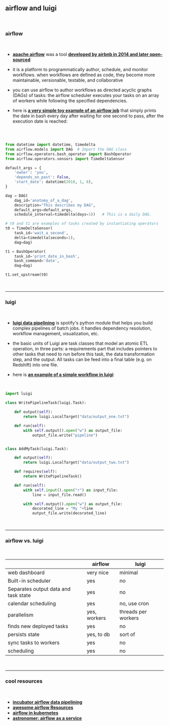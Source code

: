 ## airflow and luigi

<br>

### airflow

<br>

* **[apache airflow](https://github.com/apache/airflow)** was a tool **[developed by airbnb in 2014 and later open-sourced](https://medium.com/airbnb-engineering/airflow-a-workflow-management-platform-46318b977fd8)**

* it is a platform to programmatically author, schedule, and monitor workflows. when workflows are defined as code, they become more maintainable, versionable, testable, and collaborative

* you can use airflow to author workflows as directed acyclic graphs (DAGs) of tasks: the airflow scheduler executes your tasks on an array of workers while following the specified dependencies.

* here is **[a very simple toy example of an airflow job](https://gist.github.com/robert8138/c6e492d00cd7b7e7626670ba2ed32e6a)** that simply prints the date in bash every day after waiting for one second to pass, after the execution date is reached:

<br>

```python

from datetime import datetime, timedelta
from airflow.models import DAG  # Import the DAG class
from airflow.operators.bash_operator import BashOperator
from airflow.operators.sensors import TimeDeltaSensor

default_args = {
    'owner': 'you',
    'depends_on_past': False,
    'start_date': datetime(2018, 1, 8),
}

dag = DAG(
    dag_id='anatomy_of_a_dag',
    description="This describes my DAG",
    default_args=default_args,
    schedule_interval=timedelta(days=1))   # This is a daily DAG.

# t0 and t1 are examples of tasks created by instantiating operators
t0 = TimeDeltaSensor(
    task_id='wait_a_second',
    delta=timedelta(seconds=1),
    dag=dag)

t1 = BashOperator(
    task_id='print_date_in_bash',
    bash_command='date',
    dag=dag)

t1.set_upstream(t0)
```

<br>

---

### luigi

<br>

- **[luigi data pipelining](https://github.com/spotify/luigi)** is spotify's python module that helps you build complex pipelines of batch jobs. it handles dependency resolution, workflow management, visualization, etc. 

- the basic units of Luigi are task classes that model an atomic ETL operation, in three parts: a requirements part that includes pointers to other tasks that need to run before this task, the data transformation step, and the output. All tasks can be feed into a final table (e.g. on Redshift) into one file.

- here is **[an example of a simple workflow in luigi](https://towardsdatascience.com/data-pipelines-luigi-airflow-everything-you-need-to-know-18dc741449b7)**:

<br>

```python
import luigi

class WritePipelineTask(luigi.Task):

    def output(self):
        return luigi.LocalTarget("data/output_one.txt")

    def run(self):
        with self.output().open("w") as output_file:
            output_file.write("pipeline")


class AddMyTask(luigi.Task):

    def output(self):
        return luigi.LocalTarget("data/output_two.txt")

    def requires(self):
        return WritePipelineTask()

    def run(self):
        with self.input().open("r") as input_file:
            line = input_file.read()

        with self.output().open("w") as output_file:
            decorated_line = "My "+line
            output_file.write(decorated_line)
```

<br>

----

### airflow vs. luigi

<br>

|                                       |        airflow        |           luigi        |
|---------------------------------------|-----------------------|------------------------|
| web dashboard                            | very nice             |  minimal               |
| Built-in scheduler                    | yes                   |    no                  |
| Separates output data and task state  | yes                   |    no                  |
| calendar scheduling                   | yes                   | no, use cron           |
| parallelism                           | yes, workers          | threads per workers    |
| finds new deployed tasks              | yes                   | no                     |
| persists state                        | yes, to db            | sort of                |
| sync tasks to workers                    | yes                   | no                     |
| scheduling                            | yes                   | no                     |


<br>

---

### cool resources

<br>

* **[incubator airflow data pipelining](https://github.com/apache/incubator-airflow)**
* **[awesome airflow Resources](https://github.com/jghoman/awesome-apache-airflow)**
* **[airflow in kubernetes](https://github.com/rolanddb/airflow-on-kubernetes)**
* **[astronomer: airflow as a service](https://github.com/astronomer/astronomer)**
